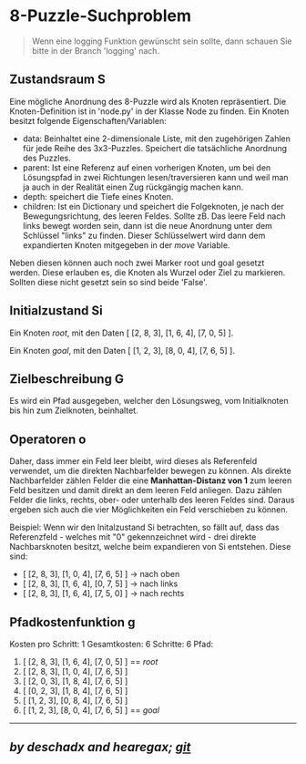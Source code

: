 # 8-Puzzle-Suchproblem


> Wenn eine logging Funktion gewünscht sein sollte, dann schauen Sie bitte in der Branch 'logging' nach.


## Zustandsraum S
Eine mögliche Anordnung des 8-Puzzle wird als Knoten repräsentiert. Die Knoten-Definition ist in 'node.py' in der Klasse Node zu finden.
Ein Knoten besitzt folgende Eigenschaften/Variablen:
- data: Beinhaltet eine 2-dimensionale Liste, mit den zugehörigen Zahlen für jede Reihe des 3x3-Puzzles. Speichert die tatsächliche Anordnung des Puzzles.
- parent: Ist eine Referenz auf einen vorherigen Knoten, um bei den Lösungspfad in zwei Richtungen lesen/traversieren kann und weil man ja auch in der Realität einen Zug rückgängig machen kann.
- depth: speichert die Tiefe eines Knoten.
- children: Ist ein Dictionary und speichert die Folgeknoten, je nach der Bewegungsrichtung, des leeren Feldes. Sollte zB. Das leere Feld nach links bewegt worden sein, dann ist die neue Anordnung unter dem Schlüssel "links" zu finden. Dieser Schlüsselwert wird dann dem expandierten Knoten mitgegeben in der _move_ Variable.

Neben diesen können auch noch zwei Marker root und goal gesetzt werden. Diese erlauben es, die Knoten als Wurzel oder Ziel zu markieren. Sollten diese nicht gesetzt sein so sind beide 'False'.


## Initialzustand Si

Ein Knoten _root_, mit den Daten [ 
[2, 8, 3],
[1, 6, 4],
[7, 0, 5]
].

Ein Knoten _goal_, mit den Daten [
[1, 2, 3],
[8, 0, 4],
[7, 6, 5]
].


## Zielbeschreibung G
Es wird ein Pfad ausgegeben, welcher den Lösungsweg, vom Initialknoten bis hin zum Zielknoten, beinhaltet.


## Operatoren o

Daher, dass immer ein Feld leer bleibt, wird dieses als Referenfeld verwendet, um die direkten Nachbarfelder bewegen zu können. Als direkte Nachbarfelder zählen Felder die eine **Manhattan-Distanz von 1** zum leeren Feld besitzen und damit direkt an dem leeren Feld anliegen. Dazu zählen Felder die links, rechts, ober- oder unterhalb des leeren Feldes sind. Daraus ergeben sich auch die vier Möglichkeiten ein Feld verschieben zu können.

Beispiel:
Wenn wir den Initalzustand Si betrachten, so fällt auf, dass das Referenzfeld - welches mit "0" gekennzeichnet wird - drei direkte Nachbarsknoten besitzt, welche beim expandieren von Si entstehen.
Diese sind:
- [ [2, 8, 3], [1, 0, 4], [7, 6, 5] ] -> nach oben
- [ [2, 8, 3], [1, 6, 4], [0, 7, 5] ] -> nach links
- [ [2, 8, 3], [1, 6, 4], [7, 5, 0] ] -> nach rechts


## Pfadkostenfunktion g

Kosten pro Schritt: 1
Gesamtkosten: 6
Schritte: 6
Pfad:
1. [ [2, 8, 3], [1, 6, 4], [7, 0, 5] ]  == _root_
2. [ [2, 8, 3], [1, 0, 4], [7, 6, 5] ]
3. [ [2, 0, 3], [1, 8, 4], [7, 6, 5] ]
4. [ [0, 2, 3], [1, 8, 4], [7, 6, 5] ]
5. [ [1, 2, 3], [0, 8, 4], [7, 6, 5] ]
6. [ [1, 2, 3], [8, 0, 4], [7, 6, 5] ] == _goal_



---
## *by deschadx and hearegax; [git](https://github.com/Ageneh/ki)*

